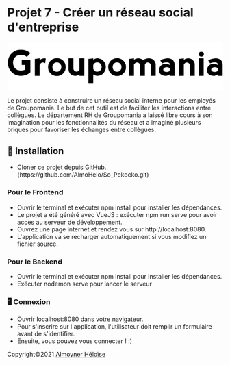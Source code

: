 <h1>Projet 7 - Créer un réseau social d'entreprise</h1>

<img src="frontend/src/assets/img/logo-black2.png"/>

Le projet consiste à construire un réseau social interne pour les employés de Groupomania. Le but de cet outil est de faciliter les interactions entre collègues. Le département RH de Groupomania a laissé libre cours à son imagination pour les fonctionnalités du réseau et a imaginé plusieurs briques pour favoriser les échanges entre collègues.

<section>
<h2>🔨   Installation </h2>
<ul><li>
Cloner ce projet depuis GitHub. (https://github.com/AlmoHelo/So_Pekocko.git)</li>
</ul>
<h3>Pour le Frontend</h3>
<ul>
<li>Ouvrir le terminal et exécuter npm install pour installer les dépendances.</li>
<li>Le projet a été généré avec VueJS : exécuter npm run serve pour avoir accès au serveur de développement.</li>
<li>Ouvrez une page internet et rendez vous sur http://localhost:8080.</li>
<li>L'application va se recharger automatiquement si vous modifiez un fichier source.</li>
</ul>


<h3>Pour le Backend</h3>
<ul>
<li>Ouvrir le terminal et exécuter npm install pour installer les dépendances.</li>
<li>Exécuter nodemon serve pour lancer le serveur</li>
</ul>

<h3>🖥 Connexion</h3>
<ul>
<li>Ouvrir localhost:8080 dans votre navigateur.</li>
<li>Pour s'inscrire sur l'application, l'utilisateur doit remplir un formulaire avant de s'identifier.</li>
<li>Ensuite, vous pouvez vous connecter ! :)</li>
</ul>


Copyright©2021 <a href="https://github.com/AlmoHelo">Almoyner Héloïse</a>